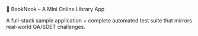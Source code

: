 🌟  BookNook – A Mini Online Library App

A full-stack sample application + complete automated test suite that mirrors real-world QA/SDET challenges.

